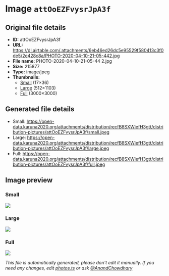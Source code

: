 # Image `attOoEZFvysrJpA3f`

## Original file details

- **ID:** attOoEZFvysrJpA3f
- **URL:** https://dl.airtable.com/.attachments/6eb46ed26dc5e95529f580413c3f0de5/2e428c8a/PHOTO-2020-04-10-21-05-442.jpg
- **File name:** PHOTO-2020-04-10-21-05-44 2.jpg
- **Size:** 215877
- **Type:** image/jpeg
- **Thumbnails:**
  - [Small](https://dl.airtable.com/.attachmentThumbnails/52952b8da6313c42a441b43bada7331a/193695bb) (17×36)
  - [Large](https://dl.airtable.com/.attachmentThumbnails/20bbdba653c31d31167c4cd96c2148dd/45167962) (512×1103)
  - [Full](https://dl.airtable.com/.attachmentThumbnails/acf10093cebe81793da2cfb3397dbcca/fc081e37) (3000×3000)

## Generated file details

- Small: https://open-data.karuna2020.org/attachments/distribution/recfB8SXWiefH3gtt/distribution-pictures/attOoEZFvysrJpA3f/small.jpeg
- Large: https://open-data.karuna2020.org/attachments/distribution/recfB8SXWiefH3gtt/distribution-pictures/attOoEZFvysrJpA3f/large.jpeg
- Full: https://open-data.karuna2020.org/attachments/distribution/recfB8SXWiefH3gtt/distribution-pictures/attOoEZFvysrJpA3f/full.jpeg

## Image preview

### Small

![](https://open-data.karuna2020.org/attachments/distribution/recfB8SXWiefH3gtt/distribution-pictures/attOoEZFvysrJpA3f/small.jpeg)

### Large

![](https://open-data.karuna2020.org/attachments/distribution/recfB8SXWiefH3gtt/distribution-pictures/attOoEZFvysrJpA3f/large.jpeg)

### Full

![](https://open-data.karuna2020.org/attachments/distribution/recfB8SXWiefH3gtt/distribution-pictures/attOoEZFvysrJpA3f/full.jpeg)

_This file is automatically generated, please don't edit it manually. If you need any changes, edit [photos.ts](/photos.ts) or ask [@AnandChowdhary](https://github.com/AnandChowdhary)_

